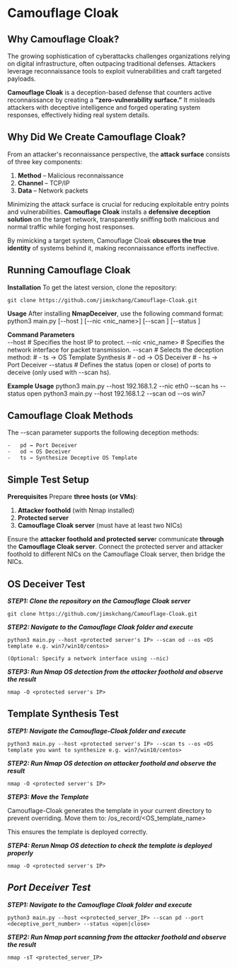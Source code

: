 # Camouflage Cloak
## **Why Camouflage Cloak?**

The growing sophistication of cyberattacks challenges organizations relying on digital infrastructure, often outpacing traditional defenses. Attackers leverage reconnaissance tools to exploit vulnerabilities and craft targeted payloads. 

**Camouflage Cloak** is a deception-based defense that counters active reconnaissance by creating a **“zero-vulnerability surface.”** It misleads attackers with deceptive intelligence and forged operating system responses, effectively hiding real system details.

## **Why Did We Create Camouflage Cloak?**  

From an attacker's reconnaissance perspective, the **attack surface** consists of three key components:  

1. **Method** – Malicious reconnaissance  
2. **Channel** – TCP/IP  
3. **Data** – Network packets  

Minimizing the attack surface is crucial for reducing exploitable entry points and vulnerabilities. **Camouflage Cloak** installs a **defensive deception solution** on the target network, transparently sniffing both malicious and normal traffic while forging host responses.

By mimicking a target system, Camouflage Cloak **obscures the true identity** of systems behind it, making reconnaissance efforts ineffective.
 

## **Running Camouflage Cloak**
**Installation**
To get the latest version, clone the repository:

	git clone https://github.com/jimskchang/Camouflage-Cloak.git

**Usage**
After installing **NmapDeceiver**, use the following command format:
python3 main.py [--host <IP>] [--nic <nic_name>] [--scan <deceiver>] [--status <status>]


**Command Parameters**<br>
--host <IP>          # Specifies the host IP to protect.
--nic <nic_name>     # Specifies the network interface for packet transmission.
--scan <deceiver>    # Selects the deception method:
                     #  - ts → OS Template Synthesis
                     #  - od → OS Deceiver
                     #  - hs → Port Deceiver
--status <status>    # Defines the status (open or close) of ports to deceive (only used with --scan hs).

**Example Usage**
python3 main.py --host 192.168.1.2 --nic eth0 --scan hs --status open
python3 main.py --host 192.168.1.2 --scan od --os win7


## **Camouflage Cloak Methods**
The --scan parameter supports the following deception methods:<br>

	-	pd → Port Deceiver
	-	od → OS Deceiver
	-	ts → Synthesize Deceptive OS Template


## **Simple Test Setup**
**Prerequisites**
Prepare **three hosts (or VMs)**:
1.	**Attacker foothold** (with Nmap installed)
2.	**Protected server**
3.	**Camouflage Cloak server** (must have at least two NICs)

Ensure the **attacker foothold and protected serve**r communicate **through** the **Camouflage Cloak server**. Connect the protected server and attacker foothold to different NICs on the Camouflage Cloak server, then bridge the NICs.

## **OS Deceiver Test**
***STEP1: Clone the repository on the Camouflage Cloak server***

	git clone https://github.com/jimskchang/Camouflage-Cloak.git

***STEP2: Navigate to the Camouflage Cloak folder and execute***

	python3 main.py --host <protected server's IP> --scan od --os <OS template e.g. win7/win10/centos>

	(Optional: Specify a network interface using --nic)

***STEP3: Run Nmap OS detection from the attacker foothold and observe the result***

	nmap -O <protected server's IP>

## **Template Synthesis Test**
***STEP1: Navigate the Camouflage-Cloak folder and execute***

	python3 main.py --host <protected server's IP> --scan ts --os <OS template you want to synthesize e.g. win7/win10/centos>

***STEP2: Run Nmap OS detection on attacker foothold and observe the result***

	nmap -O <protected server's IP>

***STEP3: Move the Template***

Camouflage-Cloak generates the template in your current directory to prevent overriding. Move them to:
/os_record/<OS_template_name>

This ensures the template is deployed correctly.

***STEP4: Rerun Nmap OS detection to check the template is deployed properly***

	nmap -O <protected server's IP>


## ***Port Deceiver Test***

***STEP1: Navigate to the Camouflage Cloak folder and execute***

	python3 main.py --host <<protected_server_IP> --scan pd --port <deceptive_port_number> --status <open|close>

***STEP2: Run Nmap port scanning from the attacker foothold and observe the result***

	nmap -sT <protected_server_IP>




